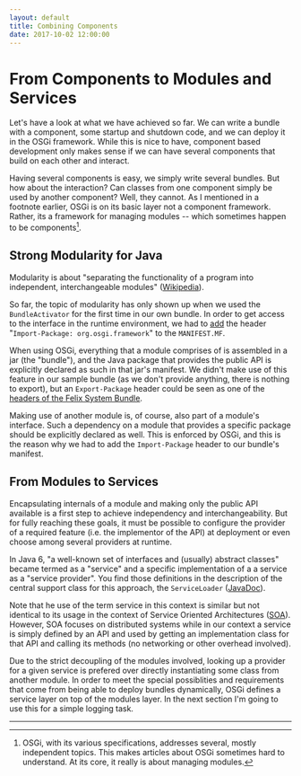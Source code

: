 ```yaml
---
layout: default
title: Combining Components
date: 2017-10-02 12:00:00
---
```


# From Components to Modules and Services

Let's have a look at what we have achieved so far. We can write a bundle with a
component, some startup and shutdown code, and we can deploy it in the OSGi
framework. While this is nice to have, component based development only makes
sense if we can have several components that build on each other and interact.

Having several components is easy, we simply write several bundles. But how
about the interaction? Can classes from one component simply be used by another 
component? Well, they cannot. As I mentioned in a footnote earlier, OSGi is on its
basic layer not a component framework. Rather, its a framework for managing
modules -- which sometimes happen to be components[^several]. 

[^several]: OSGi, with its various specifications, addresses several, 
	mostly independent topics. This makes articles about OSGi sometimes hard
	to understand. At its core, it really is about managing modules.

## Strong Modularity for Java

Modularity is about "separating the functionality of a program into independent, 
interchangeable modules" 
([Wikipedia](https://en.wikipedia.org/wiki/Modular_programming)). 

So far, the topic of modularity has only shown up when we used the 
`BundleActivator` for the first time in our own bundle. In order to get 
access to the interface in the runtime environment, we had to 
[add](SimpleBundle.html#need-for-import) the header 
"`Import-Package: org.osgi.framework`" to the `MANIFEST.MF`.

When using OSGi, everything that a module comprises of is assembled 
in a jar (the "bundle"), and the Java package that provides the public API is 
explicitly declared as such in that jar's manifest. We didn't make use of this feature 
in our sample bundle (as we don't provide anything, there is nothing to export), 
but an `Export-Package` header could be seen as one of the 
[headers of the Felix System Bundle](execution-environment.html#package-export-example). 

Making use of another module is, of course, also part of a module's interface. 
Such a dependency on a module that provides a specific package should be 
explicitly declared as well. This is enforced by OSGi, and this is the reason 
why we had to add the `Import-Package` header to our bundle's manifest. 


## From Modules to Services

Encapsulating internals of a module and making only the public API available is a
first step to achieve independency and interchangeability. But for fully reaching
these goals, it must be possible to configure the provider of a required
feature (i.e. the implementor of the API) at deployment or even choose among
several providers at runtime.

In Java 6, "a well-known set of interfaces and (usually) abstract classes" 
became termed as a "service" and a specific implementation of a a service
as a "service provider". You find those definitions in the description
of the central support class for this approach, the `ServiceLoader`
([JavaDoc](https://docs.oracle.com/javase/8/docs/api/index.html?java/util/ServiceLoader.html)).

Note that he use of the term service in this context is similar but not identical
to its usage in the context of Service Oriented Architectures 
([SOA](https://en.wikipedia.org/wiki/Service-oriented_architecture)). However, 
SOA focuses on distributed systems while in our context a service is simply 
defined by an API and used by getting an implementation class for that API 
and calling its methods (no networking or other overhead involved).

Due to the strict decoupling of the modules involved, looking up a provider
for a given service is prefered over directly instantiating some class
from another module. In order to meet the special possiblities and requirements
that come from being able to deploy bundles dynamically, OSGi defines a
service layer on top of the modules layer. In the next section I'm going to
use this for a simple logging task.

---

